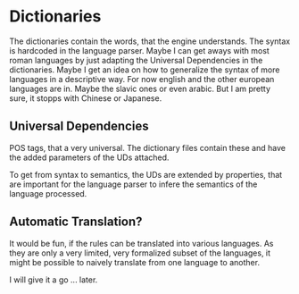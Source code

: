 # Dictionaries

The dictionaries contain the words, that the engine understands. The syntax is hardcoded
in the language parser. Maybe I can get aways with most roman languages by just adapting
the Universal Dependencies in the dictionaries. Maybe I get an idea on how to generalize
the syntax of more languages in a descriptive way. For now english and the other european
languages are in. Maybe the slavic ones or even arabic. But I am pretty sure, it stopps
with Chinese or Japanese.

## Universal Dependencies

POS tags, that a very universal. The dictionary files contain these and have the added
parameters of the UDs attached.

To get from syntax to semantics, the UDs are extended by properties, that are important for
the language parser to infere the semantics of the language processed.

## Automatic Translation?

It would be fun, if the rules can be translated into various languages. As they are only
a very limited, very formalized subset of the languages, it might be possible to naively
translate from one language to another.

I will give it a go ... later.
